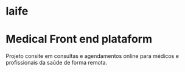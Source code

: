 # laife

<h1>Medical Front end plataform</h1>
Projeto consite em consultas e agendamentos online para médicos e profissionais da saúde de forma remota.

